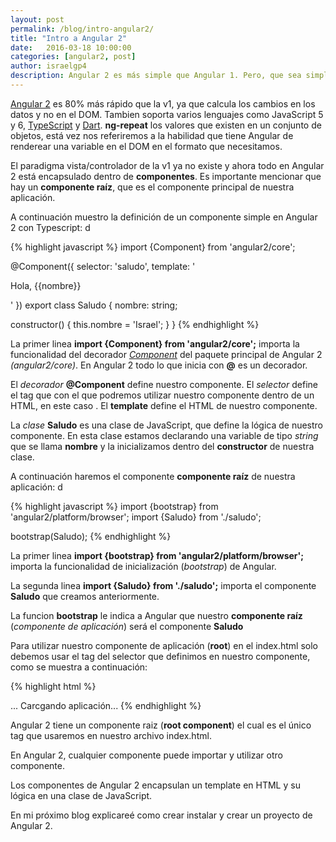 ```yaml
---
layout: post
permalink: /blog/intro-angular2/
title: "Intro a Angular 2"
date:   2016-03-18 10:00:00
categories: [angular2, post]
author: israelgp4
description: Angular 2 es más simple que Angular 1. Pero, que sea simple no significa que es menos poderoso, sino todo lo contrario
---
```


[Angular 2](https://angular.io/features.html) es 80% más rápido que la v1, ya que calcula los cambios en los datos y no en el DOM. Tambien soporta varios lenguajes como JavaScript 5 y 6, [TypeScript](http://www.typescriptlang.org/) y [Dart](https://www.dartlang.org/). **ng-repeat** los valores que existen en un conjunto de objetos, está vez nos referiremos a la habilidad que tiene Angular de renderear una variable en el DOM en el formato que necesitamos.

El paradigma vista/controlador de la v1 ya no existe y ahora todo en Angular 2 está encapsulado dentro de **componentes**. Es importante mencionar que hay un **componente raíz**, que es el componente principal de nuestra aplicación. 

A continuación muestro la definición de un componente simple en Angular 2 con Typescript: d

{% highlight javascript %}
import {Component} from 'angular2/core';

@Component({
  selector: 'saludo',
  template: '<p>Hola, {{nombre}}</p>'
})
export class Saludo {
  nombre: string;

  constructor() {
    this.nombre = 'Israel';
  }
}
{% endhighlight %}

La primer linea **import {Component} from 'angular2/core';** importa la funcionalidad del decorador [*Component*](https://angular.io/docs/ts/latest/api/core/Component-decorator.html) del paquete principal de Angular 2 *(angular2/core)*. En Angular 2 todo lo que inicia con **@** es un decorador.

El *decorador* **@Component** define nuestro componente. El *selector* define el tag que con el que podremos utilizar nuestro componente dentro de un HTML, en este caso **<saludo></saludo>**. El **template** define el HTML de nuestro componente.

La *clase* **Saludo** es una clase de JavaScript, que define la lógica de nuestro componente. En esta clase estamos declarando una variable de tipo *string* que se llama **nombre**  y la inicializamos dentro del **constructor** de nuestra clase. 

A continuación haremos el componente **componente raíz** de nuestra aplicación: d

{% highlight javascript %}
import {bootstrap} from 'angular2/platform/browser';
import {Saludo} from './saludo';

bootstrap(Saludo);
{% endhighlight %}

La primer linea **import {bootstrap} from 'angular2/platform/browser';** importa la funcionalidad de inicialización (*bootstrap*) de Angular.

La segunda linea **import {Saludo} from './saludo';** importa el componente **Saludo** que creamos anteriormente.

La funcion **bootstrap** le indica a Angular que nuestro **componente raíz** (*componente de aplicación*) será el componente **Saludo** 

Para utilizar nuestro componente de aplicación (**root**) en el index.html solo debemos usar el tag del selector que definimos en nuestro componente, como se muestra a continuación:

{% highlight html %}
 <html>
   <head>
     <title>Intro a Angular 2</title>
     ...
   </head>
   <body>
     <saludo>Carcgando aplicación...</saludo>
   </body>
 </html>
{% endhighlight %}

Angular 2 tiene un componente raiz (**root component**) el cual es el único tag que usaremos en nuestro archivo index.html. 

En Angular 2, cualquier componente puede importar y utilizar otro componente. 

Los componentes de Angular 2 encapsulan un template en HTML y su lógica en una clase de JavaScript.

En mi próximo blog explicareé como crear instalar y crear un proyecto de Angular 2.
